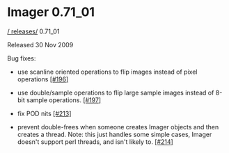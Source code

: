 # Imager 0.71_01

[ / ](..) [releases/](./) 0.71_01

Released 30 Nov 2009

Bug fixes:

 - use scanline oriented operations to flip images instead of pixel operations [[#196]](https://github.com/tonycoz/imager/issues/196)

 - use double/sample operations to flip large sample images instead of 8-bit sample operations. [[#197]](https://github.com/tonycoz/imager/issues/197)

 - fix POD nits [[#213]](https://github.com/tonycoz/imager/issues/213)

 - prevent double-frees when someone creates Imager objects and then creates a thread. Note: this just handles some simple cases, Imager doesn't support perl threads, and isn't likely to. [[#214]](https://github.com/tonycoz/imager/issues/214)